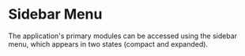 # Sidebar Menu

The application's primary modules can be accessed using the sidebar menu, which appears in two states \(compact and expanded\).

